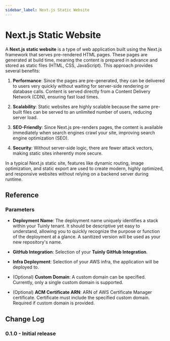 ```yaml
---
sidebar_label: Next.js Static Website
---
```


# Next.js Static Website

A **Next.js static website** is a type of web application built using the Next.js framework that serves pre-rendered HTML pages. These pages are generated at build time, meaning the content is prepared in advance and stored as static files (HTML, CSS, JavaScript). This approach provides several benefits:

1. **Performance**: Since the pages are pre-generated, they can be delivered to users very quickly without waiting for server-side rendering or database calls. Content is served directly from a Content Delivery Network (CDN), ensuring fast load times.
2. **Scalability**: Static websites are highly scalable because the same pre-built files can be served to an unlimited number of users, reducing server load.

3. **SEO-Friendly**: Since Next.js pre-renders pages, the content is available immediately when search engines crawl your site, improving search engine optimization (SEO).

4. **Security**: Without server-side logic, there are fewer attack vectors, making static sites inherently more secure.

In a typical Next.js static site, features like dynamic routing, image optimization, and static export are used to create modern, highly optimized, and responsive websites without relying on a backend server during runtime.

## Reference

### Parameters

- **Deployment Name**: The deployment name uniquely identifies a stack within your Tuinly tenant. It should be descriptive yet easy to understand, allowing you to quickly recognize the purpose or function of the deployment at a glance. A sanitized version will be used as your new repository's name.

- **GitHub Integration**: Selection of your **Tuinly GitHub Integration**.

- **Infra Deployment**: Selection of your AWS infra, the application will be deployed to.

- (Optional) **Custom Domain**: A custom domain can be specified. Currently, only a single custom domain is supported.

- (Optional) **ACM Certificate ARN**: ARN of AWS Certificate Manager certificate. Certificate must include the specified custom domain. Required if custom domain is provided.

## Change Log

### 0.1.0 - Initial release
